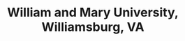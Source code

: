 ---
title: "William and Mary University, Williamsburg, VA"
project_id: 
date: 
conference_id: ""
presenters:
   - peter_bandettini
summary: "William and Mary University, Williamsburg, VA"
file: /assets/presentations/
filename: 
layout: presentation
---